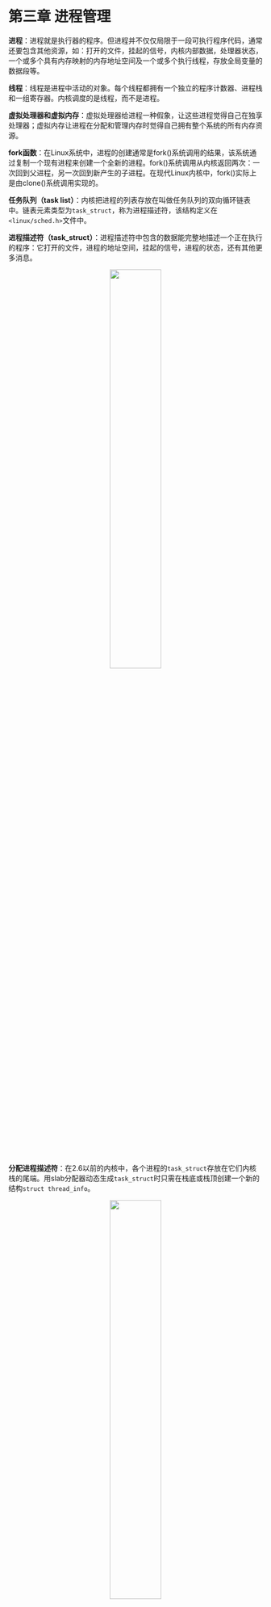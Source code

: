 # 第三章 进程管理

**进程**：进程就是执行器的程序。但进程并不仅仅局限于一段可执行程序代码，通常还要包含其他资源，如：打开的文件，挂起的信号，内核内部数据，处理器状态，一个或多个具有内存映射的内存地址空间及一个或多个执行线程，存放全局变量的数据段等。

**线程**：线程是进程中活动的对象。每个线程都拥有一个独立的程序计数器、进程栈和一组寄存器。内核调度的是线程，而不是进程。

**虚拟处理器和虚拟内存**：虚拟处理器给进程一种假象，让这些进程觉得自己在独享处理器；虚拟内存让进程在分配和管理内存时觉得自己拥有整个系统的所有内存资源。

**fork函数**：在Linux系统中，进程的创建通常是fork()系统调用的结果，该系统通过复制一个现有进程来创建一个全新的进程。fork()系统调用从内核返回两次：一次回到父进程，另一次回到新产生的子进程。在现代Linux内核中，fork()实际上是由clone()系统调用实现的。

**任务队列（task list）**：内核把进程的列表存放在叫做任务队列的双向循环链表中。链表元素类型为`task_struct`，称为进程描述符，该结构定义在`<linux/sched.h>`文件中。

**进程描述符（task_struct）**：进程描述符中包含的数据能完整地描述一个正在执行的程序：它打开的文件，进程的地址空间，挂起的信号，进程的状态，还有其他更多消息。

<div align = center>
	<img src = "https://img-blog.csdnimg.cn/20191013225623705.png" width = 45%">
</div>

**分配进程描述符**：在2.6以前的内核中，各个进程的`task_struct`存放在它们内核栈的尾端。用slab分配器动态生成`task_struct`时只需在栈底或栈顶创建一个新的结构`struct thread_info`。

<div align = center>
	<img src = "https://img-blog.csdnimg.cn/20191013225742776.png" width = 45%">
</div>

```c
struct thread_info{
	struct task_struct		*taask;
	struct exec_domain		*exec_domain;
	__u32				flags;
	__u32				status;
	__u32				cpu;
	int				preempt_count;
	mm_segment_t			addr_limit;
	struct restart_block		restart_block;
	void				*sysenter_return;
	int				uaccess_err;
}
```

**进程描述符**：内核通过一个唯一的进程标识值（PID）来标识每个进程。PID实际上是一个数，表示为pid_t隐含类型。内核把每个进程的PID存放在它们各自的进程描述符中。PID的最大数目为32768，可以通过修改/proc/sys/kernel/pid_max来修改上限。

**访问进程**：在内核中，访问进程通常需要获得指向其`task_struct`的指针，通过current宏可以找到当前正在运行的进程描述符。

当前进程：不通的硬件体系下查找当前进程的方法不同。有的硬件体系结构可以拿出一个专门寄存器来存放指向当前进程`task_struct`的指针，用于加快访问速度。而像x86这样的体系结构，就只能在内核栈的尾端创建`thread_info`结构，通过计算偏移间接地查找`task_struct`结构。

**进程状态**：进程描述符`task_struct`的`state`域描述了进程的当前状态。系统中的每个进程都必然处于以下五种进程状态中的一种。
 - **TASK_RUNNING**（运行）：进程是可执行的；它或者正在执行，或者在运行队列中等待执行。
 - **TASK_INTERRUPTIBLE**（可中断）：进程正在睡眠，等在某些条件的达成。一旦这些条件达成，内核就会把进程状态设置为运行。此时此状态的进程也会因为接收到信号而提前被唤醒并随时准备投入运行。
 - **TASK_UNINTERRUPTIBLE**（不可中断）：除了不能被唤醒外，其他和可中断状态相同。这个状态通常在进程必须在等待是不受干扰或等待事件很快就会发生时出现。
 - **__TASK_TRACED**（被跟踪）：被其他进程跟踪的进程，例如通过`ptrace`对调试程序进程跟踪。
 - **__TASK_STOPPED**（停止）：进程停止运行。

**设置进程状态**：内核经常要调整某个进程的状态，这是最好使用`set_task_state(task, state)`函数：
```c
set_task_state(task, state);	/* 将进程task的状态设置为state */
```
值得注意的是，`set_current_state(state)`与`set_task_state(current, state)`含义都是设置当前进程状态。
